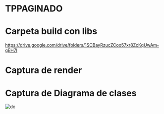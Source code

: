 # TPPAGINADO

# Carpeta build con libs

https://drive.google.com/drive/folders/1SCBayRzucZCoo57xr8ZcKqUwAm-gEH7I


# Captura de render



# Captura de Diagrama de clases

![dc](https://github.com/AgusBehncke/tp4/assets/142950188/bf525b85-6783-4067-8c67-bd34a4dd78b7)
